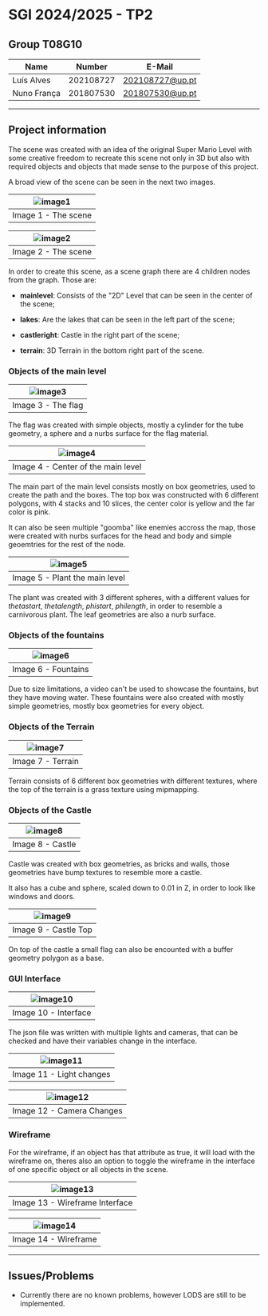 # SGI 2024/2025 - TP2

## Group T08G10
| Name             | Number    | E-Mail             |
| ---------------- | --------- | ------------------ |
| Luís Alves       | 202108727 | 202108727@up.pt    |
| Nuno França      | 201807530 | 201807530@up.pt    |

----
## Project information

The scene was created with an idea of the original Super Mario Level with some creative freedom to recreate this scene not only in 3D but also with required objects and objects that made sense to the purpose of this project.

A broad view of the scene can be seen in the next two images. 

|![image1](image/image1.png)                |
|:------------------------------------------:|
| Image 1 - The scene                          |

|![image2](image/image2.png)                |
|:------------------------------------------:|
| Image 2 - The scene                          |

In order to create this scene, as a scene graph there are 4 children nodes from the graph. Those are:

- **mainlevel**: Consists of the "2D" Level that can be seen in the center of the scene;

- **lakes**: Are the lakes that can be seen in the left part of the scene;

- **castleright**: Castle in the right part of the scene;

- **terrain**: 3D Terrain in the bottom right part of the scene.

### Objects of the main level

|![image3](image/image3.png)                |
|:------------------------------------------:|
| Image 3 - The flag                          |

The flag was created with simple objects, mostly a cylinder for the tube geometry, a sphere and a nurbs surface for the flag material.

|![image4](image/image4.png)                |
|:------------------------------------------:|
| Image 4 - Center of the main level        |

The main part of the main level consists mostly on box geometries, used to create the path and the boxes. The top box was constructed with 6 different polygons, with 4 stacks and 10 slices, the center color is yellow and the far color is pink.

It can also be seen multiple "goomba" like enemies accross the map, those were created with nurbs surfaces for the head and body and simple geoemtries for the rest of the node.


|![image5](image/image5.png)                |
|:------------------------------------------:|
| Image 5 - Plant the main level        |

The plant was created with 3 different spheres, with a different values for *thetastart*, *thetalength*, *phistart*, *philength*, in order to resemble a carnivorous plant. The leaf geometries are also a nurb surface.

### Objects of the fountains

|![image6](image/image6.png)                |
|:------------------------------------------:|
| Image 6 - Fountains        |

Due to size limitations, a video can't be used to showcase the fountains, but they have moving water. These fountains were also created with mostly simple geometries, mostly box geometries for every object.

### Objects of the Terrain

|![image7](image/image7.png)                |
|:------------------------------------------:|
| Image 7 - Terrain        |

Terrain consists of 6 different box geometries with different textures, where the top of the terrain is a grass texture using mipmapping.

### Objects of the Castle

|![image8](image/image8.png)                |
|:------------------------------------------:|
| Image 8 - Castle                      |

Castle was created with  box geometries, as bricks and walls, those geometries have bump textures to resemble more a castle.

It also has a cube and sphere, scaled down to 0.01 in Z, in order to look like windows and doors.

|![image9](image/image9.png)                |
|:------------------------------------------:|
| Image 9 - Castle Top                     |

On top of the castle a small flag can also be encounted with a buffer geometry polygon as a base.

### GUI Interface

|![image10](image/image10.png)                |
|:------------------------------------------:|
| Image 10 - Interface   

The json file was written with multiple lights and cameras, that can be checked and have their variables change in the interface.

|![image11](image/image11.png)                |
|:------------------------------------------:|
| Image 11 - Light changes   |

|![image12](image/image12.png)                |
|:------------------------------------------:|
| Image 12 - Camera Changes  |

### Wireframe

For the wireframe, if an object has that attribute as true, it will load with the wireframe on, theres also an option to toggle the wireframe in the interface of one specific object or all objects in the scene.

|![image13](image/image13.png)                |
|:------------------------------------------:|
| Image 13 - Wireframe Interface  |

|![image14](image/image14.png)                |
|:------------------------------------------:|
| Image 14 - Wireframe  |
----
## Issues/Problems

- Currently there are no known problems, however LODS are still to be implemented.
